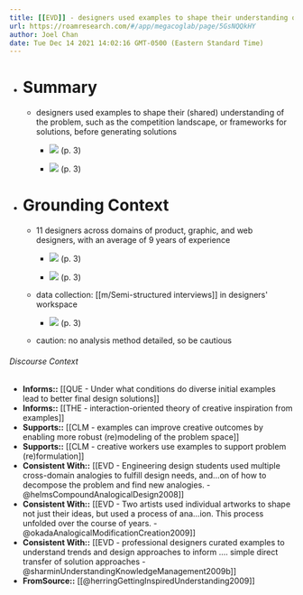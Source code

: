 ```yaml
---
title: [[EVD]] - designers used examples to shape their understanding of the problem before generating solutions - [[@herringGettingInspiredUnderstanding2009]]
url: https://roamresearch.com/#/app/megacoglab/page/5GsNQQkHY
author: Joel Chan
date: Tue Dec 14 2021 14:02:16 GMT-0500 (Eastern Standard Time)
---
```


- # Summary

    - designers used examples to shape their (shared) understanding of the problem, such as the competition landscape, or frameworks for solutions, before generating solutions

        - ![](https://firebasestorage.googleapis.com/v0/b/firescript-577a2.appspot.com/o/imgs%2Fapp%2Fmegacoglab%2FdrIMZDUAZD.png?alt=media&token=76a16324-7102-4664-81bf-d06c8fec31d8) (p. 3)

        - ![](https://firebasestorage.googleapis.com/v0/b/firescript-577a2.appspot.com/o/imgs%2Fapp%2Fmegacoglab%2F6NB584woH8.png?alt=media&token=7fe1308f-bedd-4340-b6b8-8e5b5c02693f) (p. 3)
- # Grounding Context

    - 11 designers across domains of product, graphic, and web designers, with an average of 9 years of experience

        - ![](https://firebasestorage.googleapis.com/v0/b/firescript-577a2.appspot.com/o/imgs%2Fapp%2Fmegacoglab%2FuXyN7fMJAx.png?alt=media&token=43faf35a-375f-438e-af80-c9786ffd37da) (p. 3)

        - ![](https://firebasestorage.googleapis.com/v0/b/firescript-577a2.appspot.com/o/imgs%2Fapp%2Fmegacoglab%2FUt6KBs2oxz.png?alt=media&token=670f297f-b720-464d-afc5-1779c537be6e) (p. 3)

    - data collection: [[m/Semi-structured interviews]] in designers' workspace

        - ![](https://firebasestorage.googleapis.com/v0/b/firescript-577a2.appspot.com/o/imgs%2Fapp%2Fmegacoglab%2FUWWgi-A4ia.png?alt=media&token=4609acad-e8d3-49d0-a034-6da25e5c4255) (p. 3)

    - caution: no analysis method detailed, so be cautious

###### Discourse Context

- **Informs::** [[QUE - Under what conditions do diverse initial examples lead to better final design solutions]]
- **Informs::** [[THE - interaction-oriented theory of creative inspiration from examples]]
- **Supports::** [[CLM - examples can improve creative outcomes by enabling more robust (re)modeling of the problem space]]
- **Supports::** [[CLM - creative workers use examples to support problem (re)formulation]]
- **Consistent With::** [[EVD - Engineering design students used multiple cross-domain analogies to fulfill design needs, and...on of how to decompose the problem and find new analogies. - @helmsCompoundAnalogicalDesign2008]]
- **Consistent With::** [[EVD - Two artists used individual artworks to shape not just their ideas, but used a process of ana...ion. This process unfolded over the course of years. - @okadaAnalogicalModificationCreation2009]]
- **Consistent With::** [[EVD - professional designers curated examples to understand trends and design approaches to inform .... simple direct transfer of solution approaches - @sharminUnderstandingKnowledgeManagement2009b]]
- **FromSource::** [[@herringGettingInspiredUnderstanding2009]]
